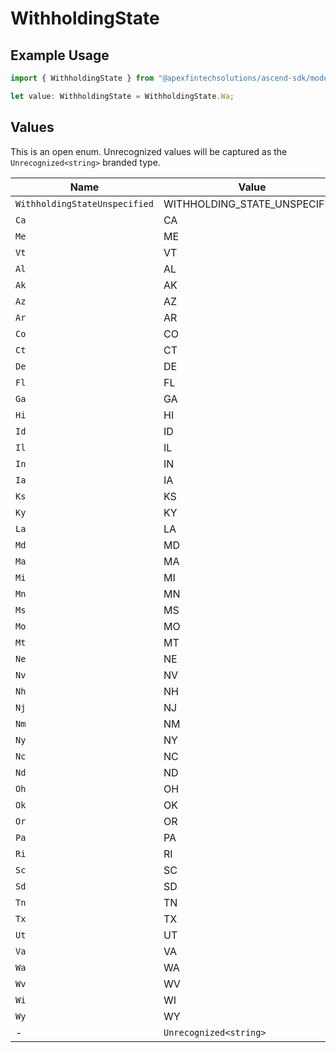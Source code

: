 # WithholdingState

## Example Usage

```typescript
import { WithholdingState } from "@apexfintechsolutions/ascend-sdk/models/components";

let value: WithholdingState = WithholdingState.Wa;
```

## Values

This is an open enum. Unrecognized values will be captured as the `Unrecognized<string>` branded type.

| Name                          | Value                         |
| ----------------------------- | ----------------------------- |
| `WithholdingStateUnspecified` | WITHHOLDING_STATE_UNSPECIFIED |
| `Ca`                          | CA                            |
| `Me`                          | ME                            |
| `Vt`                          | VT                            |
| `Al`                          | AL                            |
| `Ak`                          | AK                            |
| `Az`                          | AZ                            |
| `Ar`                          | AR                            |
| `Co`                          | CO                            |
| `Ct`                          | CT                            |
| `De`                          | DE                            |
| `Fl`                          | FL                            |
| `Ga`                          | GA                            |
| `Hi`                          | HI                            |
| `Id`                          | ID                            |
| `Il`                          | IL                            |
| `In`                          | IN                            |
| `Ia`                          | IA                            |
| `Ks`                          | KS                            |
| `Ky`                          | KY                            |
| `La`                          | LA                            |
| `Md`                          | MD                            |
| `Ma`                          | MA                            |
| `Mi`                          | MI                            |
| `Mn`                          | MN                            |
| `Ms`                          | MS                            |
| `Mo`                          | MO                            |
| `Mt`                          | MT                            |
| `Ne`                          | NE                            |
| `Nv`                          | NV                            |
| `Nh`                          | NH                            |
| `Nj`                          | NJ                            |
| `Nm`                          | NM                            |
| `Ny`                          | NY                            |
| `Nc`                          | NC                            |
| `Nd`                          | ND                            |
| `Oh`                          | OH                            |
| `Ok`                          | OK                            |
| `Or`                          | OR                            |
| `Pa`                          | PA                            |
| `Ri`                          | RI                            |
| `Sc`                          | SC                            |
| `Sd`                          | SD                            |
| `Tn`                          | TN                            |
| `Tx`                          | TX                            |
| `Ut`                          | UT                            |
| `Va`                          | VA                            |
| `Wa`                          | WA                            |
| `Wv`                          | WV                            |
| `Wi`                          | WI                            |
| `Wy`                          | WY                            |
| -                             | `Unrecognized<string>`        |